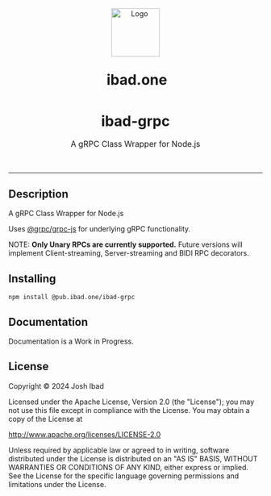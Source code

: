 <div align="center">
  <a style="display: flex; justify-content: center; align-items: stretch;">
    <div style="flex-shrink: 0;">
      <a href="https://ibad.one"><img src="https://assets.ibad.one/logo/dist/ibad-logo-siemen-dist.svg" height="96" alt="Logo"></a>
    </div> 
    <h1 style="display: inline-block; line-height: 0.50; padding-left:4pt">ibad.one</h1>
  </a>

  <h1 align="center">ibad-grpc</h1>

  <p align="center" style="font-size: 1.125em; width: 75%;">
    A gRPC Class Wrapper for Node.js
  </p>
  <br/>
</div>

***

## Description

A gRPC Class Wrapper for Node.js

Uses <a href="https://www.npmjs.com/package/@grpc/grpc-js">@grpc/grpc-js</a> for underlying gRPC functionality.

NOTE: <b>Only Unary RPCs are currently supported.</b> Future versions will implement Client-streaming, Server-streaming and BIDI RPC decorators.


## Installing

```
npm install @pub.ibad.one/ibad-grpc
```


## Documentation

Documentation is a Work in Progress.


## License

Copyright © 2024 Josh Ibad

Licensed under the Apache License, Version 2.0 (the "License");
you may not use this file except in compliance with the License.
You may obtain a copy of the License at

   http://www.apache.org/licenses/LICENSE-2.0

Unless required by applicable law or agreed to in writing, software
distributed under the License is distributed on an "AS IS" BASIS,
WITHOUT WARRANTIES OR CONDITIONS OF ANY KIND, either express or implied.
See the License for the specific language governing permissions and
limitations under the License.